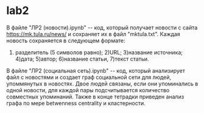 # lab2


В файле "ЛР2 (новости).ipynb" -- код, который получает новости с сайта https://mk.tula.ru/news/ и сохраняет их в файл "mktula.txt".
Каждая новость сохраняется в следующем формате:
1) разделитель (5 символов равно); 2)URL; 3)название источника; 4)дата; 5)автор; 6)название статьи, 7)текст статьи.

В файле "ЛР2 (социальная сеть).ipynb" -- код, который анализирует файл с новостями и создает граф социальной сети для людей, упоммянутых в новостях. Двое людей связаны, если они упоминались в одной новости, для каждой пары подсчитывается количество совместных упоминаний. Также в конце тетрадки приведен анализ графа по мере betwenness centrality и кластерности.
